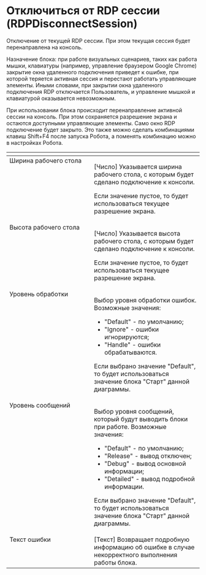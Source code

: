 # Отключиться от RDP сессии (RDPDisconnectSession)

Отключение от текущей RDP сессии. При этом текущая сессия будет перенаправлена на консоль.&#x20;

Назначение блока: при работе визуальных сценариев, таких как работа мышки, клавиатуры (например, управление браузером Google Chrome) закрытие окна удаленного подключения приведет к ошибке, при которой теряется активная сессия и перестают работать управляющие элементы. Иными словами, при закрытии окна удаленного подключения RDP отключается Пользователь, и управление мышкой и клавиатурой оказывается невозможным.&#x20;

При использовании блока происходит перенаправление активной сессии на консоль. При этом сохраняется разрешение экрана и остаются доступными управляющие элементы. Само окно RDP подключение будет закрыто. Это также можно сделать комбинациями клавиш Shift+F4 после запуска Робота, а поменять комбинацию можно в настройках Робота.

<table data-header-hidden><thead><tr><th width="259" valign="top"></th><th width="316" valign="top"></th></tr></thead><tbody><tr><td valign="top">Ширина рабочего стола</td><td valign="top"><p>[Число] Указывается ширина рабочего стола, с которым будет сделано подключение к консоли. </p><p></p><p>Если значение пустое, то будет использоваться текущее разрешение экрана.</p></td></tr><tr><td valign="top">Высота рабочего стола</td><td valign="top"><p>[Число] Указывается высота рабочего стола, с которым будет сделано подключение к консоли. </p><p></p><p>Если значение пустое, то будет использоваться текущее разрешение экрана.</p></td></tr><tr><td valign="top">Уровень обработки</td><td valign="top"><p>Выбор уровня обработки ошибок. Возможные значения: </p><ul><li>"Default" - по умолчанию; </li><li>"Ignore" - ошибки игнорируются; </li><li>"Handle" - ошибки обрабатываются. </li></ul><p>Если выбрано значение "Default", то будет использоваться значение блока "Старт" данной диаграммы.</p></td></tr><tr><td valign="top">Уровень сообщений</td><td valign="top"><p>Выбор уровня сообщений, который будут выводить блоки при работе. Возможные значения: </p><ul><li>"Default" - по умолчанию; </li><li>"Release" - вывод отключен; </li><li>"Debug" - вывод основной информации; </li><li>"Detailed" - вывод подробной информации. </li></ul><p>Если выбрано значение "Default", то будет использоваться значение блока "Старт" данной диаграммы.</p></td></tr><tr><td valign="top">Текст ошибки</td><td valign="top">[Текст] Возвращает подробную информацию об ошибке в случае некорректного выполнения работы блока.</td></tr></tbody></table>
